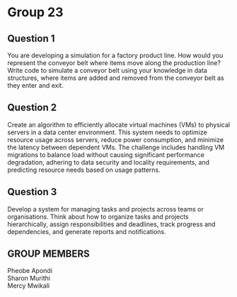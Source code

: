 # Group 23

## Question 1

You are developing a simulation for a factory product line. How would you represent the conveyor belt where items move along the production line?  Write code to simulate a conveyor belt using your knowledge in data structures, where items are added and removed from the conveyor belt as they enter and exit.

## Question 2

Create an algorithm to efficiently allocate virtual machines (VMs) to physical servers in a data center environment. This system needs to optimize resource usage across servers, reduce power consumption, and minimize the latency between dependent VMs. The challenge includes handling VM migrations to balance load without causing significant performance degradation, adhering to data security and locality requirements, and predicting resource needs based on usage patterns.


## Question 3


Develop a system for managing tasks and projects across teams or organisations. Think about how to organize tasks and projects hierarchically, assign responsibilities and deadlines, track progress and dependencies, and generate reports and notifications.
## GROUP MEMBERS
Pheobe Apondi  
Sharon Murithi  
Mercy Mwikali
